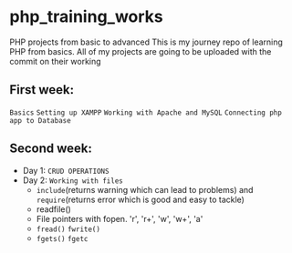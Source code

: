 # php_training_works
PHP projects from basic to advanced
This is my journey repo of learning PHP from basics.
All of my projects are going to be uploaded with the commit on their working

## First week:
  `Basics`  `Setting up XAMPP`  `Working with Apache and MySQL`   `Connecting php app to Database`
## Second week:
  - Day 1: `CRUD OPERATIONS`
  - Day 2: `Working with files`
    - `include`(returns warning which can lead to problems) and `require`(returns error which is good and easy to tackle)
    - readfile()
    - File pointers with fopen. 'r', 'r+', 'w', 'w+', 'a'
    - `fread()` `fwrite()`
    - `fgets()` `fgetc`
